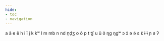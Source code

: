 ```yaml
---
hide:
- toc
- navigation
---
```

a
ã
e
ẽ
h
i
ĩ
j
k
kʷ
l
m
mb
n
nd
n̠d̠ʒ
o
õ
p
t
t̠ʃ
u
ũ
ð
ŋɡ
ŋɡʷ
ɔ
ɔ̃
ə
ə̃
ɛ
ɛ̃
ɨ
ɨ̃
ɲ
ʋ
ʔ
